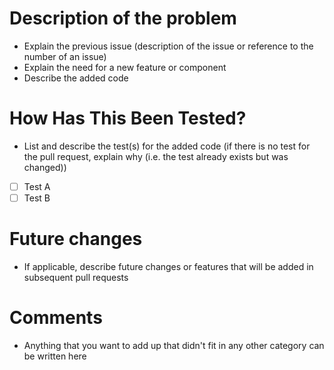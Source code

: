 # Description of the problem

- Explain the previous issue (description of the issue or reference to the number of an issue)
- Explain the need for a new feature or component
- Describe the added code

# How Has This Been Tested?

- List and describe the test(s) for the added code (if there is no test for the pull request, explain why (i.e. the test already exists but was changed))

- [ ] Test A
- [ ] Test B

# Future changes

- If applicable, describe future changes or features that will be added in subsequent pull requests

# Comments

- Anything that you want to add up that didn't fit in any other category can be written here
